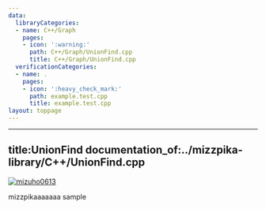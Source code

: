 ```yaml
---
data:
  libraryCategories:
  - name: C++/Graph
    pages:
    - icon: ':warning:'
      path: C++/Graph/UnionFind.cpp
      title: C++/Graph/UnionFind.cpp
  verificationCategories:
  - name: .
    pages:
    - icon: ':heavy_check_mark:'
      path: example.test.cpp
      title: example.test.cpp
layout: toppage
---
```

---
title:UnionFind
documentation_of:../mizzpika-library/C++/UnionFind.cpp
---

[![mizuho0613](https://img.shields.io/endpoint?url=https%3A%2F%2Fatcoder-badges.now.sh%2Fapi%2Fatcoder%2Fjson%2Fmizuho0613)](https://atcoder.jp/users/mizuho0613)

mizzpikaaaaaaa sample
